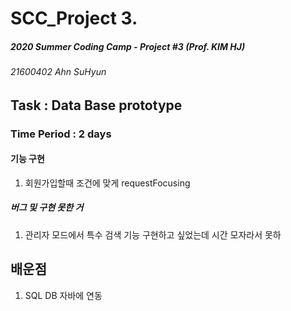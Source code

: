 # SCC_Project 3.
##### 2020 Summer Coding Camp - Project #3 (Prof. KIM HJ)
###### 21600402 Ahn SuHyun


## Task : Data Base prototype
### Time Period : 2 days 






#### 기능 구현
1. 회원가입할때 조건에 맞게 requestFocusing 

##### 버그 및 구현 못한 거 
1. 관리자 모드에서 특수 검색 기능 구현하고 싶었는데 시간 모자라서 못하 


## 배운점 
1. SQL DB 자바에 연동 

